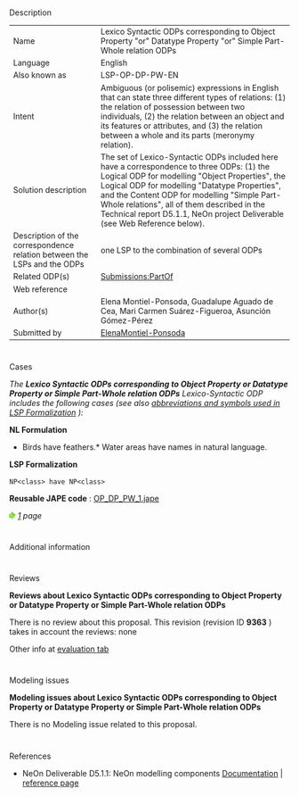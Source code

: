 # 

 Description




|  |  |
| --- | --- |
|  Name  |  Lexico Syntactic ODPs corresponding to Object Property "or" Datatype Property "or" Simple Part-Whole relation ODPs  |
|  Language  |  English  |
|  Also known as  |  LSP-OP-DP-PW-EN  |
|  Intent  |  Ambiguous (or polisemic) expressions in English that can state three different types of relations: (1) the relation of possession between two individuals, (2) the relation between an object and its features or attributes, and (3) the relation between a whole and its parts (meronymy relation).  |
|  Solution description  |  The set of Lexico-Syntactic ODPs included here have a correspondence to three ODPs: (1) the Logical ODP for modelling "Object Properties", the Logical ODP for modelling "Datatype Properties", and the Content ODP for modelling "Simple Part-Whole relations", all of them described in the Technical report D5.1.1, NeOn project Deliverable (see Web Reference below).  |
|  Description of the correspondence relation between the LSPs and the ODPs  |  one LSP to the combination of several ODPs  |
|  Related ODP(s)  | [Submissions:PartOf](../PartOf/PartOf.md "Submissions:PartOf")  |
|  Web reference  |  |
|  Author(s)  |  Elena Montiel-Ponsoda, Guadalupe Aguado de Cea, Mari Carmen Suárez-Figueroa, Asunción Gómez-Pérez  |
|  Submitted by  | [ElenaMontiel-Ponsoda](../User/ElenaMontiel-Ponsoda.md "User:ElenaMontiel-Ponsoda")  |



  





# 

 Cases



_The
 __Lexico Syntactic ODPs corresponding to Object Property or Datatype Property or Simple Part-Whole relation ODPs__ 
 Lexico-Syntactic ODP includes the following cases (see also
 [abbreviations and symbols used in LSP Formalization](../Community/LSPSymbols.md "Community:LSPSymbols") 
 ):_ 




  







__NL Formulation__ 



* Birds have feathers.* Water areas have names in natural language.


__LSP Formalization__ 




```
NP<class> have NP<class>

```


__Reusable JAPE code__ 
 :
 [OP\_DP\_PW\_1.jape](./OP_DP_PW_1.jape "OP DP PW 1.jape") 






[![](./11px-ArrowRight.gif)](../Image/ArrowRight.gif.md "ArrowRight.gif")
_[1](./Normalization@oldid=10071.md "Submissions:Lexico Syntactic ODPs corresponding to Object Property or Datatype Property or Simple Part-Whole relation ODPs/1") 
 page_ 




# 

 Additional information



# 

 Reviews




__Reviews about Lexico Syntactic ODPs corresponding to Object Property or Datatype Property or Simple Part-Whole relation ODPs__ 


 There is no review about this proposal.
This revision (revision ID
 __9363__ 
 ) takes in account the reviews: none
 



 Other info at
 [evaluation tab](http://ontologydesignpatterns.org/wiki/index.php?title=Submissions:Lexico_Syntactic_ODPs_corresponding_to_Object_Property_or_Datatype_Property_or_Simple_Part-Whole_relation_ODPs&action=evaluation "http://ontologydesignpatterns.org/wiki/index.php?title=Submissions:Lexico_Syntactic_ODPs_corresponding_to_Object_Property_or_Datatype_Property_or_Simple_Part-Whole_relation_ODPs&action=evaluation") 





  





# 

 Modeling issues




__Modeling issues about Lexico Syntactic ODPs corresponding to Object Property or Datatype Property or Simple Part-Whole relation ODPs__ 


 There is no Modeling issue related to this proposal.
 




  





# 

 References


* NeOn Deliverable D5.1.1: NeOn modelling components [Documentation](http://droz.dia.fi.upm.es/neon/servlet/download?ontology=Documentation+Ontology&concept=Deliverable&instanceSet=neon&instance=D5.1.1%3A+NeOn+modelling+components&attribute=On-line+PDF+Version&value=NeOn_2007_D5.1.1.pdf "http://droz.dia.fi.upm.es/neon/servlet/download?ontology=Documentation+Ontology&concept=Deliverable&instanceSet=neon&instance=D5.1.1%3A+NeOn+modelling+components&attribute=On-line+PDF+Version&value=NeOn_2007_D5.1.1.pdf")  | [reference page](../Community/References/NeOn_Deliverable_D5_1_1_8.md "Community:References/NeOn Deliverable D5 1 1 8")